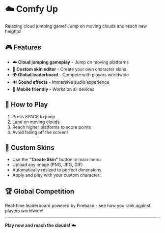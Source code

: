 # ☁️ Comfy Up

Relaxing cloud jumping game! Jump on moving clouds and reach new heights!

## 🎮 Features
- ☁️ **Cloud jumping gameplay** - Jump on moving platforms
- 🎨 **Custom skin editor** - Create your own character skins
- 🌍 **Global leaderboard** - Compete with players worldwide
- 🔊 **Sound effects** - Immersive audio experience
- 📱 **Mobile friendly** - Works on all devices

## 🚀 How to Play
1. Press SPACE to jump
2. Land on moving clouds
3. Reach higher platforms to score points
4. Avoid falling off the screen!

## 🎨 Custom Skins
- Use the **"Create Skin"** button in main menu
- Upload any image (PNG, JPG, GIF)
- Automatically resized to perfect dimensions
- Apply and play with your custom character!

## 🏆 Global Competition
Real-time leaderboard powered by Firebase - see how you rank against players worldwide!

---
**Play now and reach the clouds!** ☁️
